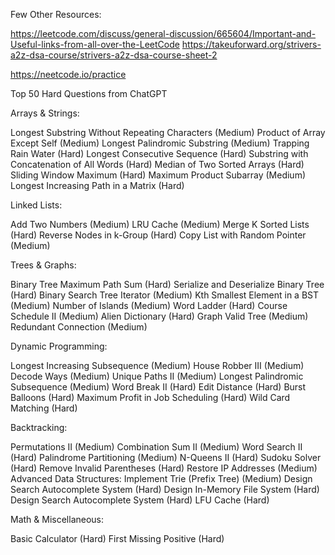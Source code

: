 Few Other Resources: 


https://leetcode.com/discuss/general-discussion/665604/Important-and-Useful-links-from-all-over-the-LeetCode
https://takeuforward.org/strivers-a2z-dsa-course/strivers-a2z-dsa-course-sheet-2

https://neetcode.io/practice

Top 50 Hard Questions from ChatGPT

Arrays & Strings:

Longest Substring Without Repeating Characters (Medium)
Product of Array Except Self (Medium)
Longest Palindromic Substring (Medium)
Trapping Rain Water (Hard)
Longest Consecutive Sequence (Hard)
Substring with Concatenation of All Words (Hard)
Median of Two Sorted Arrays (Hard)
Sliding Window Maximum (Hard)
Maximum Product Subarray (Medium)
Longest Increasing Path in a Matrix (Hard)

Linked Lists:

Add Two Numbers (Medium)
LRU Cache (Medium)
Merge K Sorted Lists (Hard)
Reverse Nodes in k-Group (Hard)
Copy List with Random Pointer (Medium)

Trees & Graphs:

Binary Tree Maximum Path Sum (Hard)
Serialize and Deserialize Binary Tree (Hard)
Binary Search Tree Iterator (Medium)
Kth Smallest Element in a BST (Medium)
Number of Islands (Medium)
Word Ladder (Hard)
Course Schedule II (Medium)
Alien Dictionary (Hard)
Graph Valid Tree (Medium)
Redundant Connection (Medium)

Dynamic Programming:

Longest Increasing Subsequence (Medium)
House Robber III (Medium)
Decode Ways (Medium)
Unique Paths II (Medium)
Longest Palindromic Subsequence (Medium)
Word Break II (Hard)
Edit Distance (Hard)
Burst Balloons (Hard)
Maximum Profit in Job Scheduling (Hard)
Wild Card Matching (Hard)

Backtracking:

Permutations II (Medium)
Combination Sum II (Medium)
Word Search II (Hard)
Palindrome Partitioning (Medium)
N-Queens II (Hard)
Sudoku Solver (Hard)
Remove Invalid Parentheses (Hard)
Restore IP Addresses (Medium)
Advanced Data Structures:
Implement Trie (Prefix Tree) (Medium)
Design Search Autocomplete System (Hard)
Design In-Memory File System (Hard)
Design Search Autocomplete System (Hard)
LFU Cache (Hard)

Math & Miscellaneous:

Basic Calculator (Hard)
First Missing Positive (Hard)
